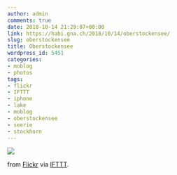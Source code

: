 ```yaml
---
author: admin
comments: true
date: 2018-10-14 21:29:07+00:00
link: https://habi.gna.ch/2018/10/14/oberstockensee/
slug: oberstockensee
title: Oberstockensee
wordpress_id: 5451
categories:
- moblog
- photos
tags:
- flickr
- IFTTT
- iphone
- lake
- moblog
- oberstockensee
- seerie
- stockhorn
---
```


![](https://farm2.staticflickr.com/1953/43502529790_2d5bb6e582_b.jpg)  

  

from [Flickr](https://flic.kr/p/29haQv5) via [IFTTT](https://ifttt.com/?ref=da&site=wordpress).
